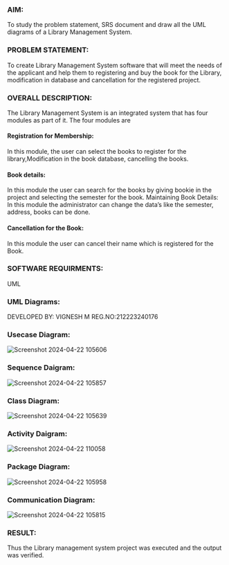 ### AIM:
To study the problem statement, SRS document and draw all the UML diagrams of a Library Management System.
### PROBLEM STATEMENT:
To create Library Management System software that will meet the needs of the applicant
and help them to registering and buy the book for the Library, modification in database and
cancellation for the registered project.
### OVERALL DESCRIPTION:
The Library Management System is an integrated system that has four modules as part of
it. The four modules are
#### Registration for Membership:
In this module, the user can select the books to register for the library,Modification in the book
database, cancelling the books.
#### Book details:
In this module the user can search for the books by giving bookie in the project and selecting
the semester for the book.
Maintaining Book Details:
In this module the administrator can change the data’s like the semester, address, books can be
done.
#### Cancellation for the Book:
In this module the user can cancel their name which is registered for the Book.
### SOFTWARE REQUIRMENTS:
UML
### UML Diagrams:
DEVELOPED BY: VIGNESH M
REG.NO:212223240176
### Usecase Diagram:
![Screenshot 2024-04-22 105606](https://github.com/vigneshvickyu/Library-Management/assets/151948835/ea5caf25-16fa-471e-b5e2-06ae116208b6)

### Sequence Daigram:
![Screenshot 2024-04-22 105857](https://github.com/vigneshvickyu/Library-Management/assets/151948835/085d65a6-22a1-4a2f-a108-17d31acd9771)

### Class Diagram:
![Screenshot 2024-04-22 105639](https://github.com/vigneshvickyu/Library-Management/assets/151948835/6de447a3-5625-440e-bfb9-37d61fa55706)

### Activity Daigram:
![Screenshot 2024-04-22 110058](https://github.com/vigneshvickyu/Library-Management/assets/151948835/407a0cdf-3eb1-4642-bf2d-df949f71784c)

### Package Diagram:
![Screenshot 2024-04-22 105958](https://github.com/vigneshvickyu/Library-Management/assets/151948835/2443691a-7800-4a09-b658-696368724370)

### Communication Diagram:
![Screenshot 2024-04-22 105815](https://github.com/vigneshvickyu/Library-Management/assets/151948835/16fceba2-49e6-4990-aa2c-10faa939db2a)

### RESULT:
Thus the Library management system project was executed and the output was verified.
